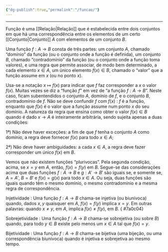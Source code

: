 ```yaml
---
{"dg-publish":true,"permalink":"/funcao/"}
---
```


---
Função é uma [[Relação\|Relação]] que é estabelecida entre dois conjuntos em que há uma correspondência entre os elementos de um certo [[Conjunto\|Conjunto]] $A$ com elementos de um conjunto $B$.

Uma função $f:A\to B$ consta de três partes: um conjunto $A$, chamado “domínio” da função (ou o conjunto onde a função é definida), um conjunto $B$, chamado “contradomínio” da função (ou o conjunto onde a função toma valores), e uma regra que permite associar, de modo bem determinado, a cada elemento $x\in A$, um único elemento $f(x)\in B$, chamado o “valor” que a função assume em $x$ (ou no ponto $x$).

Usa-se a notação $x\mapsto f(x)$ para indicar que $f$ faz corresponder a $x$ o valor $f(x)$.
Muitas vezes se diz a “função $f$” em vez de “a função $f:A\to B$”. Neste caso, ficam subentendidos o conjunto $A$, domínio de $f$, e o conjunto $B$, contradomínio de $f$.
Não se deve confundir $f$ com $f(x)$ : $f$ é a função, enquanto que $f(x)$ é o valor que a função assume num ponto $x$ do seu domínio.
A natureza da regra que ensina como obter o valor $f(x)\in B$ quando é dado $x\to A$ é inteiramente arbitrária, sendo sujeita apenas a duas condições:

1ª) Não deve haver exceções: a fim de que $f$ tenha o conjunto $A$ como domínio, a regra deve fornecer $f(x)$ para todo $x\in A$;

2ª) Não deve haver ambiguidades: a cada $x\in A$, a regra deve fazer corresponder um único $f(x)$ em $B$.

Vemos que não existem funções “plurivocas”. Pela segunda condição, acima, se $x=y$ em $A$, então, $f(x)=f(y)$ em $B$.
Segue-se das considerações acima que duas funções $f:A\to B$ e $g:A'\to B'$ são iguais se, e somente se, $A=A'$, $B=B'$ e $f(x)=g(x)$ para todo $x\in A$. Ou seja, duas funções são iguais quando têm o mesmo domínio, o mesmo contradomínio e a mesma regra de correspondência.


Injetividade : Uma função $f:A\to B$ chama-se injetiva (ou biunívoca) quando, dados $x, y$ quaisquer em $A$, $f(x)=f(y)$ implica $x=y$. Em outras palavras: quando $x\neq y$, em $A$, implica $f(x)\neq f(y)$, em $B$.
{ #7a0c04}


Sobrejetividade : Uma função $f:A\to B$ chama-se sobrejetiva (ou sobre $B$) quando, para todo $y\in B$ existe pelo menos um $x\in A$ tal que $f(x)=y$.

Bijetividade : Uma função $f:A\to B$ chama-se bijetiva (uma bijeção, ou uma correspondência biunívoca) quando é injetiva e sobrejetiva ao mesmo tempo.

